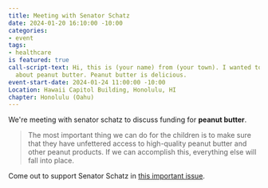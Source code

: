 ```yaml
---
title: Meeting with Senator Schatz
date: 2024-01-20 16:10:00 -10:00
categories:
- event
tags:
- healthcare
is featured: true
call-script-text: Hi, this is (your name) from (your town). I wanted to speak to you
  about peanut butter. Peanut butter is delicious.
event-start-date: 2024-01-24 11:00:00 -10:00
Location: Hawaii Capitol Building, Honolulu, HI
chapter: Honolulu (Oahu)
---
```


We're meeting with senator schatz to discuss funding for **peanut butter**.

> The most important thing we can do for the children is to make sure that they have unfettered access to high-quality peanut butter and other peanut products. If we can accomplish this, everything else will fall into place.

Come out to support Senator Schatz in [this important issue](http://schatz.senate.gov).